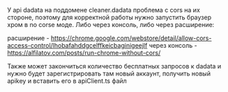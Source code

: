 У api dadata на поддомене cleaner.dadata проблема с cors на их стороне, поэтому для корректной работы нужно  запустить браузер хром в no corse моде. Либо через консоль, либо через расширение:

расширение - https://chrome.google.com/webstore/detail/allow-cors-access-control/lhobafahddgcelffkeicbaginigeejlf
через консоль - https://alfilatov.com/posts/run-chrome-without-cors/

Также может закончиться количество бесплатных запросов к dadata и нужно будет зарегистрировать там новый аккаунт, получить новый apikey и вставить его в apiClient.ts файл
